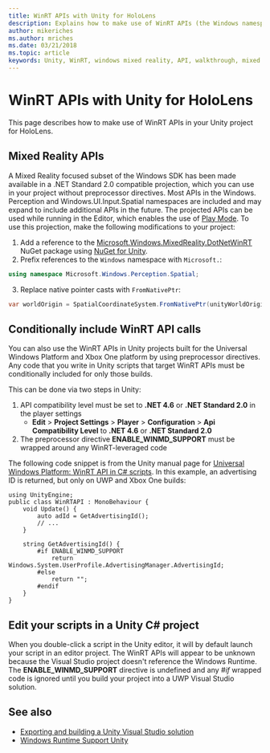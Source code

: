 ```yaml
---
title: WinRT APIs with Unity for HoloLens
description: Explains how to make use of WinRT APIs (the Windows namespace) in your Unity project for HoloLens.
author: mikeriches
ms.author: mriches
ms.date: 03/21/2018
ms.topic: article
keywords: Unity, WinRT, windows mixed reality, API, walkthrough, mixed reality headset, windows mixed reality headset, virtual reality headset, Mixed Reality APIs
---
```


# WinRT APIs with Unity for HoloLens

This page describes how to make use of WinRT APIs in your Unity project for HoloLens.

## Mixed Reality APIs

A Mixed Reality focused subset of the Windows SDK has been made available in a .NET Standard 2.0 compatible projection, which you can use in your project without preprocessor directives. Most APIs in the Windows. Perception and Windows.UI.Input.Spatial namespaces are included and may expand to include additional APIs in the future. The projected APIs can be used while running in the Editor, which enables the use of [Play Mode](https://docs.microsoft.com//windows/mixed-reality/unity-play-mode). To use this projection, make the following modifications to your project:

1) Add a reference to the [Microsoft.Windows.MixedReality.DotNetWinRT](https://www.nuget.org/packages/Microsoft.Windows.MixedReality.DotNetWinRT) NuGet package using [NuGet for Unity](https://github.com/GlitchEnzo/NuGetForUnity).
2) Prefix references to the `Windows` namespace with `Microsoft.`:
```cs
using namespace Microsoft.Windows.Perception.Spatial;
```
3) Replace native pointer casts with `FromNativePtr`:
```cs
var worldOrigin = SpatialCoordinateSystem.FromNativePtr(unityWorldOriginPtr);
```

## Conditionally include WinRT API calls

You can also use the WinRT APIs in Unity projects built for the Universal Windows Platform and Xbox One platform by using preprocessor directives. Any code that you write in Unity scripts that target WinRT APIs must be conditionally included for only those builds. 

This can be done via two steps in Unity:
1) API compatibility level must be set to **.NET 4.6** or **.NET Standard 2.0** in the player settings
    - **Edit** > **Project Settings** > **Player** > **Configuration** > **Api Compatibility Level** to **.NET 4.6** or **.NET Standard 2.0**
2) The preprocessor directive **ENABLE_WINMD_SUPPORT** must be wrapped around any WinRT-leveraged code

The following code snippet is from the Unity manual page for [Universal Windows Platform: WinRT API in C# scripts](https://docs.unity3d.com/Manual/windowsstore-scripts.html). In this example, an advertising ID is returned, but only on UWP and Xbox One builds:

```
using UnityEngine;
public class WinRTAPI : MonoBehaviour {
    void Update() {
        auto adId = GetAdvertisingId();
        // ...
    }

    string GetAdvertisingId() {
        #if ENABLE_WINMD_SUPPORT
            return Windows.System.UserProfile.AdvertisingManager.AdvertisingId;
        #else
            return "";
        #endif
    }
}
```

## Edit your scripts in a Unity C# project

When you double-click a script in the Unity editor, it will by default launch your script in an editor project. The WinRT APIs will appear to be unknown because the Visual Studio project doesn't reference the Windows Runtime. The **ENABLE_WINMD_SUPPORT** directive is undefined and any *#if* wrapped code is ignored until you build your project into a UWP Visual Studio solution.

## See also
* [Exporting and building a Unity Visual Studio solution](exporting-and-building-a-unity-visual-studio-solution.md)
* [Windows Runtime Support Unity](https://docs.unity3d.com/Manual/IL2CPP-WindowsRuntimeSupport.html)
